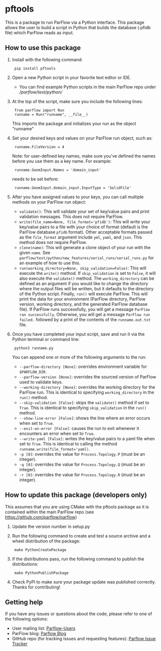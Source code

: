 # pftools

This is a package to run ParFlow via a Python interface. This package allows
the user to build a script in Python that builds the database (.pfidb file)
which ParFlow reads as input.

## How to use this package

1. Install with the following command:

        pip install pftools

2. Open a new Python script in your favorite text editor or IDE.

    - You can find example Python scripts in the main ParFlow repo under
        */parflow/test/python/*


3. At the top of the script, make sure you include the following lines:

        from parflow import Run
        runname = Run("runname", __file__)

    This imports the package and initializes your run as the object "runname"


4. Set your desired keys and values on your ParFlow run object, such as:

        runname.FileVersion = 4

    Note: for user-defined key names, make sure you've defined the names before
    you use them as a key name. For example:

        runname.GeomInput.Names = 'domain_input'

    needs to be set before:

        runname.GeomInput.domain_input.InputType = 'SolidFile'


5. After you have assigned values to your keys, you can call multiple methods on your
ParFlow run object:

    - `validate()`: This will validate your set of key/value pairs and print validation
    messages. This does not require ParFlow.
    - `write(file_name=None, file_format='pfidb')`: This will write your key/value
    pairs to a file with your choice of format (default is the ParFlow database `pfidb`
    format). Other acceptable formats passed as the `file_format` argument include
    `yml`, `yaml`, and `json`. This method does not require ParFlow.
    - `clone(name)`: This will generate a clone object of your run with the given `name`.
    See `parflow/test/python/new_features/serial_runs/serial_runs.py` for an example of
    how to use this.
    - `run(working_directory=None, skip_validation=False)`: This will execute the
    `write()` method. If `skip_validation` is set to `False`, it will also execute the
    `validate()` method. The `working_directory` can be defined as an argument if you
    would like to change the directory where the output files will be written, but it
    defaults to the directory of the Python script. Finally, `run()` will execute
    ParFlow. This will print the data for your environment (ParFlow directory,
    ParFlow version, working directory, and the generated ParFlow database file).
    If ParFlow runs successfully, you will get a message `ParFlow ran successfully`.
    Otherwise, you will get a message `ParFlow run failed.` followed by a print of the
    contents of the `runname.out.txt` file.


6. Once you have completed your input script, save and run it via the Python terminal
or command line:

        python3 runname.py

    You can append one or more of the following arguments to the run:

    - `--parflow-directory [None]`: overrides environment variable for
    `$PARFLOW_DIR`.
    - `--parflow-version [None]`: overrides the sourced version of ParFlow used to validate
    keys.
    - `--working-directory [None]`: overrides the working directory for the ParFlow run.
    This is identical to specifying `working_directory` in the `run()` method.
    - `--skip-validation [False]`: skips the `validate()` method if set to `True`. This is
    identical to specifying `skip_validation` in the `run()` method.
    - `--show-line-error [False]`: shows the line where an error occurs when set to `True`.
    - `--exit-on-error [False]`: causes the run to exit whenever it encounters an error when
    set to `True`.
    - `--write-yaml [False]`: writes the key/value pairs to a yaml file when set to `True`.
    This is identical to calling the method `runname.write(file_format='yaml)`.
    - `-p [0]`: overrides the value for `Process.Topology.P` (must be an integer).
    - `-q [0]`: overrides the value for `Process.Topology.Q` (must be an integer).
    - `-r [0]`: overrides the value for `Process.Topology.R` (must be an integer).

## How to update this package (developers only)

This assumes that you are using CMake with the pftools package as it is
contained within the main ParFlow repo (see https://github.com/parflow/parflow)

1. Update the version number in setup.py

2. Run the following command to create and test a source archive and a wheel
   distribution of the package:

        make PythonCreatePackage

3. If the distributions pass, run the following command to publish the
   distributions:

        make PythonPublishPackage

4. Check PyPI to make sure your package update was published correctly. Thanks
   for contributing!

## Getting help

If you have any issues or questions about the code, please refer to one of the
following options:

   - User mailing list: [Parflow-Users](https://groups.google.com/g/parflow)
   - ParFlow blog: [Parflow Blog](http://parflow.blogspot.com/)
   - GitHub repo (for tracking issues and requesting features): [Parflow Issue Tracker](https://github.com/parflow/parflow/issues)
